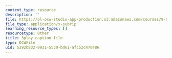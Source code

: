 ```yaml
---
content_type: resource
description: ''
file: https://ol-ocw-studio-app-production.s3.amazonaws.com/courses/9-00sc-introduction-to-psychology-fall-2011/5292b83299315530bd61afc52c478486_SjjGiqf96rI.vtt
file_type: application/x-subrip
learning_resource_types: []
resourcetype: Other
title: 3play caption file
type: OCWFile
uid: 5292b832-9931-5530-bd61-afc52c478486
---
```

